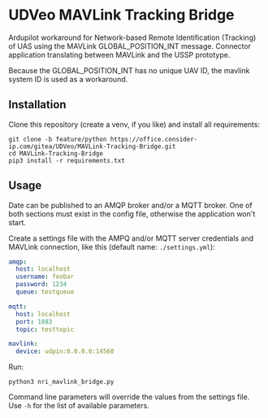 # UDVeo MAVLink Tracking Bridge
Ardupilot workaround for Network-based Remote Identification (Tracking) of UAS using the MAVLink GLOBAL_POSITION_INT message. Connector application translating between MAVLink and the USSP prototype.

Because the GLOBAL_POSITION_INT has no unique UAV ID, the mavlink system ID is used as a workaround.


## Installation
Clone this repository (create a venv, if you like) and install all requirements:
```shell
git clone -b feature/python https://office.consider-ip.com/gitea/UDVeo/MAVLink-Tracking-Bridge.git
cd MAVLink-Tracking-Bridge
pip3 install -r requirements.txt
```


## Usage
Date can be published to an AMQP broker and/or a MQTT broker.
One of both sections must exist in the config file, otherwise the application won't start.

Create a settings file with the AMPQ and/or MQTT server credentials and MAVLink connection, like this (default name: `./settings.yml`):
```yaml
amqp:
  host: localhost
  username: foobar
  password: 1234
  queue: testqueue

mqtt:
  host: localhost
  port: 1883
  topic: testtopic

mavlink:
  device: udpin:0.0.0.0:14560
```

Run:
```shell
python3 nri_mavlink_bridge.py 
```

Command line parameters will override the values from the settings file.
Use `-h` for the list of available parameters.
